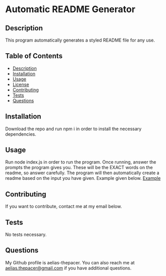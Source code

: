 # Automatic README Generator

## Description

This program automatically generates a styled README file for any use.

## Table of Contents

- [Description](#description)
- [Installation](#installation)
- [Usage](#usage)
- [License](#license)
- [Contributing](#contributing)
- [Tests](#tests)
- [Questions](#questions)

## Installation

Download the repo and run npm i in order to install the necessary dependencies.

## Usage

Run node index.js in order to run the program. Once running, answer the prompts the program gives you. These will be the EXACT words on the readme, so answer carefully. The program will then automatically create a readme based on the input you have given. Example given below.
[Example](https://drive.google.com/file/d/1FUQxNpCgIBU4dfEx8LysZ6tJti-ZHGtM/view)

## Contributing

If you want to contribute, contact me at my email below.

## Tests

No tests necessary.

## Questions

My Github profile is aelias-thepacer. You can also reach me at aelias.thepacer@gmail.com if you have additional questions.
